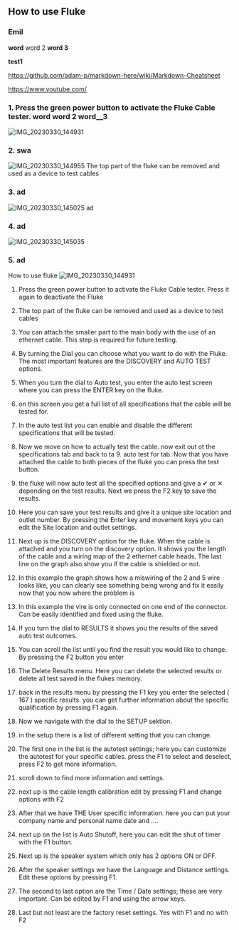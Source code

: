 ## How to use Fluke
### Emil
**word** word 2 __word 3__ 

__test1__

<https://github.com/adam-p/markdown-here/wiki/Markdown-Cheatsheet>

<https://www.youtube.com/>

### 1. Press the green power button to activate the Fluke Cable tester. **word** word 2 __word__3__ 
![IMG_20230330_144931](https://user-images.githubusercontent.com/129166651/228831120-7d8ee5af-5176-41be-a84d-7671153e9f01.jpg)
### 2. swa
![IMG_20230330_144955](https://user-images.githubusercontent.com/129166651/228831646-5dbadc6a-2c50-489d-82fc-75d4bf037c06.jpg)
The top part of the fluke can be removed and used as a device to test cables
### 3. ad
![IMG_20230330_145025](https://user-images.githubusercontent.com/129166651/228833035-f2e2dc72-1b55-4986-a184-778b7ebebc19.jpg)
ad
### 4. ad
![IMG_20230330_145035](https://user-images.githubusercontent.com/129166651/228833136-61436837-c3b0-4d88-a303-fef4bc40830b.jpg)
### 5. ad

How to use fluke
![IMG_20230330_144931](https://user-images.githubusercontent.com/129166651/229772422-6db35dc2-d527-42f7-ae5a-070de8c6cbcf.jpg)

1. Press the green power button to activate the Fluke Cable tester. Press it again to deactivate the Fluke



2. The top part of the fluke can be removed and used as a device to test cables 

3. You can attach the smaller part to the main body with the use of an ethernet cable. This step is required for future testing.

4. By turning the Dial you can choose what you want to do with the Fluke. The most important features are the DISCOVERY and AUTO TEST options.


5. When you turn the dial to Auto test, you enter the auto test screen where you can press the ENTER key on the fluke.


6. on this screen you get a full list of all specifications that the cable will be tested for.

7. In the auto test list you can enable and disable the different specifications that will be tested.



8. Now we move on how to actually test the cable. now exit out ot the specifications tab and back to ta 9. auto test for tab. Now that you have attached the cable to both pieces of the fluke you can press the test button. 


10. the fluke will now auto test all the specified options and give a ✔ or ✕ depending on the test results. Next we press the F2 key to save the results.

11. Here you can save your test results and give it a unique site location and outlet number. 
By pressing the Enter key and movement keys you can edit the Site location and outlet settings.


12. Next up is the DISCOVERY option for the fluke. When the cable is attached and you turn on the discovery option. It shows you the length of the cable and a wiring map of the 2 ethernet cable heads. The last line on the graph also show you if the cable is shielded or not. 

13. In this example the graph shows how a miswiring of the 2 and 5 wire looks like, you can clearly see something being wrong and fix it easily now that you now where the problem is

14. In this example the vire is only connected on one end of the connector. Can be easily identified and fixed using the fluke.


15. If you turn the dial to RESULTS it shows you the results of the saved auto test outcomes.


16. You can scroll the list until you find the result you would like to change. By pressing the F2 button you enter

17. The Delete Results menu. Here you can delete the selected results or delete all test saved in the flukes memory.

18. back in the results menu by pressing the F1 key you enter the selected ( 167 ) specific results. you can get further information about the specific qualification by pressing F1 again.



19. Now we navigate with the dial to the SETUP sektion.


20. in the setup there is a list of different setting that you can change.


21. The first one in the list is the autotest settings; here you can customize the autotest for your specific cables. press the F1 to select and deselect, press F2 to get more information.


22. scroll down to find more information and settings.



23. next up is the cable length calibration edit by pressing F1 and change options with F2

24. After that we have THE User specific information. here you can put your company name and personal name date and ….

25. next up on the list is Auto Shutoff, here you can edit the shut of timer with the F1 button.



26. Next up is the speaker system which only has 2 options ON or OFF.

27. After the speaker settings we have the Language and Distance settings. Edit these options by pressing F1.

28. The second to last option are the Time / Date settings; these are very important. Can be edited by F1 and using the arrow keys. 

29. Last but not least are the factory reset settings. Yes with F1 and no with F2






